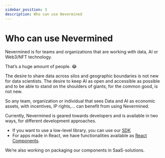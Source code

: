 ```yaml
---
sidebar_position: 3
description: Who can use Nevermined
---
```


# Who can use Nevermined

Nevermined is for teams and organizations that are working with data, AI or Web3/NFT technology. 

That’s a huge amount of people. 😂

The desire to share data across silos and geographic boundaries is not new for data scientists. The desire to keep AI as open and accessible as possible and to be able to stand on the shoulders of giants, for the common good, is not new. 

So any team, organization or individual that sees Data and AI as economic assets, with incentives, IP rights,... can benefit from using Nevermined. 

Currently, Nevermined is geared towards developers and is available in two ways, for different development approaches. 

- If you want to use a low-level library, you can use our [SDK](../nevermined-sdk/intro)
- For apps made in React, we have functionalities available as [React Components](../react-components/intro).

We’re also working on packaging our components in SaaS-solutions.
